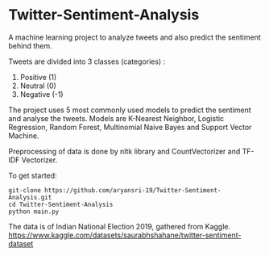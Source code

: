 # Twitter-Sentiment-Analysis
A machine learning project to analyze tweets and also predict the sentiment behind them.

Tweets are divided into 3 classes (categories) :
1. Positive (1)
2. Neutral (0)
3. Negative (-1)

The project uses 5 most commonly used models to predict the sentiment and analyse the tweets.
Models are K-Nearest Neighbor, Logistic Regression, Random Forest, Multinomial Naive Bayes and Support Vector Machine.

Preprocessing of data is done by nltk library and CountVectorizer and TF-IDF Vectorizer.

To get started:
```
git-clone https://github.com/aryansri-19/Twitter-Sentiment-Analysis.git
cd Twitter-Sentiment-Analysis
python main.py
```

The data is of Indian National Election 2019, gathered from Kaggle.
https://www.kaggle.com/datasets/saurabhshahane/twitter-sentiment-dataset
